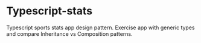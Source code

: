 # Typescript-stats
Typescript sports stats app design pattern. Exercise app with generic types and compare Inheritance vs Composition patterns.
